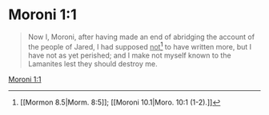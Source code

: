 # Moroni 1:1

> Now I, Moroni, after having made an end of abridging the account of the people of Jared, I had supposed <u>not</u>[^a] to have written more, but I have not as yet perished; and I make not myself known to the Lamanites lest they should destroy me.

[Moroni 1:1](https://www.churchofjesuschrist.org/study/scriptures/bofm/moro/1?lang=eng&id=p1#p1)


[^a]: [[Mormon 8.5|Morm. 8:5]]; [[Moroni 10.1|Moro. 10:1 (1-2).]]
